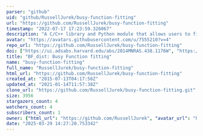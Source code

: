 ```yaml
---
parser: "github"
uid: "github/RussellJurek/busy-function-fitting"
url: "https://github.com/RussellJurek/busy-function-fitting"
timestamp: "2022-07-17 17:23:59.326067"
description: "A C/C++ library and Python module that allows users to fit the Busy Function (Westmeier, Jurek, Obreschkow, Koribalski & Staveley-Smith 2013) to data. Previously available at code.google.com/p/busy-function-fitting"
avatar: "https://avatars.githubusercontent.com/u/7555210?v=4"
repo_url: "https://github.com/RussellJurek/busy-function-fitting"
doi: ["https://ui.adsabs.harvard.edu/abs/2014MNRAS.438.1176W", "https://ui.adsabs.harvard.edu/abs/2014ascl.soft02015W/abstract"]
title: "BF_dist: Busy Function fitting"
name: "busy-function-fitting"
full_name: "RussellJurek/busy-function-fitting"
html_url: "https://github.com/RussellJurek/busy-function-fitting"
created_at: "2015-07-13T04:17:56Z"
updated_at: "2021-01-14T11:57:38Z"
clone_url: "https://github.com/RussellJurek/busy-function-fitting.git"
size: 3956
stargazers_count: 4
watchers_count: 4
subscribers_count: 1
owner: {"html_url": "https://github.com/RussellJurek", "avatar_url": "https://avatars.githubusercontent.com/u/7555210?v=4", "login": "RussellJurek", "type": "User"}
date: "2025-03-29 14:27:20.753342"
---
```

